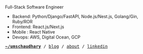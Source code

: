 Full-Stack Software Engineer 
- Backend: Python/Django/FastAPI, Node.js/Nest.js, Golang/Gin, Ruby/ROR
- Frontend: React.js/Next.js
- Mobile : React Native
- Devops: AWS, Digital Ocean, GCP

<pre><strong><a target="_blank" href="https://uchaudhary.com.np">~/umschaudhary</a></strong> / <a target="_blank" href="https://uchaudhary.com.np/blog">blog</a> / <a target="_blank" href="https://uchaudhary.com.np/about">about</a> / <a target="_blank" href="https://linkedin.com/in/umschaudhary">linkedin</a>


